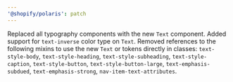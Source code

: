 ```yaml
---
'@shopify/polaris': patch
---
```


Replaced all typography components with the new `Text` component.
Added support for `text-inverse` color type on `Text`.
Removed references to the following mixins to use the new `Text` or tokens directly in classes: `text-style-body`, `text-style-heading`, `text-style-subheading`, `text-style-caption`, `text-style-button`, `text-style-button-large`, `text-emphasis-subdued`, `text-emphasis-strong`, `nav-item-text-attributes`.
